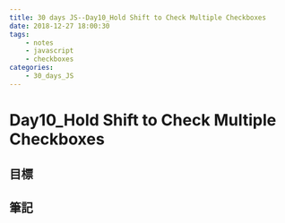 ```yaml
---
title: 30 days JS--Day10_Hold Shift to Check Multiple Checkboxes
date: 2018-12-27 18:00:30
tags:
    - notes
    - javascript
    - checkboxes
categories:
    - 30_days_JS
---
```

# Day10_Hold Shift to Check Multiple Checkboxes

## 目標

## 筆記

